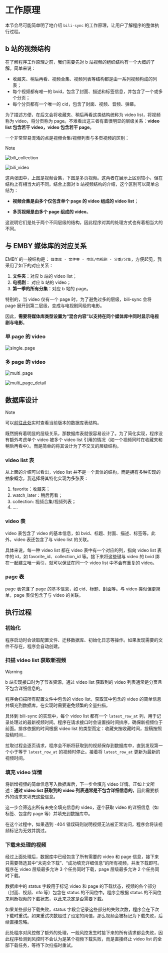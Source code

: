 # 工作原理

本节会尽可能简单明了地介绍 `bili-sync` 的工作原理，让用户了解程序的整体执行过程。

## b 站的视频结构

在了解程序工作原理之前，我们需要先对 b 站视频的组织结构有一个大概的了解。简单来说：

- 收藏夹、稍后再看、视频合集、视频列表等结构都是由一系列视频构成的列表；
- 每个视频都有唯一的 bvid，包含了封面、描述和标签信息，并包含了一个或多个分页；
- 每个分页都有一个唯一的 cid，包含了封面、视频、音频、弹幕。

为了描述方便，在后文会将收藏夹、稍后再看这类结构统称为 video list，将视频称为 video，将分页称为 page。不难看出这三者有着很明显的层级关系：**video list 包含若干 video，video 包含若干 page**。

一个非常容易混淆的点是视频合集/视频列表与多页视频的区别：

> [!NOTE]
> ![bili_collection](./assets/bili_collection.webp)
>
>![bili_video](./assets/bili_video.webp)

这两张图中，上图是视频合集，下图是多页视频。这两者在展示上区别较小，但在结构上有相当大的不同。结合上面对 b 站视频结构的介绍，这个区别可以简单总结为：

+ **视频合集是由多个仅包含单个 page 的 video 组成的 video list**；

+ **多页视频是由多个 page 组成的 video**。

这说明它们是处于两个不同层级的结构，因此程序对其的处理方式也有着相当大的不同。

## 与 EMBY 媒体库的对应关系

EMBY 的一般结构是： `媒体库 - 文件夹 - 电影/电视剧 - 分季/分集`，方便起见，我采用了如下的对应关系：

1. **文件夹**：对应 b 站的 video list；
2. **电视剧**： 对应 b 站的 video；
3. **第一季的所有分集**：对应 b 站的 page。

特别的，当 video 仅有一个 page 时，为了避免过多的层级，bili-sync 会将 page 展开到第二层级，变成与电视剧同级的电影。

因此，**需要将媒体库类型设置为“混合内容”以支持在同个媒体库中同时显示电视剧与电影**。

### 单 page 的 video

![single_page](./assets/single_page.webp)

### 多 page 的 video

![multi_page](./assets/multi_page.webp)

![multi_page_detail](./assets/multi_page_detail.webp)

## 数据库设计

> [!NOTE]
> 可以[前往此处](https://github.com/amtoaer/bili-sync/tree/main/crates/bili_sync_entity/src/entities)实时查看当前版本的数据库表结构。

既然拥有着明显的层级关系，那数据库表就很容易设计了。为了简化实现，程序没有额外考虑单个 video 被多个 video list 引用的情况（如一个视频同时在收藏夹和稍后再看中）。而是简单的将其设计为了不交叉的层级结构。

### video list 表

从上面的介绍可以看出，video list 并不是一个具体的结构，而是拥有多种实现的抽象概念。我选择将其特化实现为多张表：

1. favorite：收藏夹；
2. watch_later：稍后再看；
3. collection: 视频合集/视频列表；
4. ....

### video 表

video 表包含了 video 的基本信息，如 bvid、标题、封面、描述、标签等。此外，video 表还包含了与 video list 的关联。

具体来说，每一种 video list 都在 video 表中有一个对应的列，指向 video list 表中的 id，如 favorite_id、collection_id 等。接下来将这些键与 video 的 bvid 绑在一起建立唯一索引，就可以保证在同一个 video list 中不会有重复的 video。

### page 表

page 表包含了 page 的基本信息，如 cid、标题、封面等。与 video 类似但更简单，page 表仅包含了与 video 的关联。

## 执行过程

### 初始化

程序启动时会读取配置文件、迁移数据库、初始化日志等操作。如果发现需要的文件不存在，程序会自动创建。

### 扫描 video list 获取新视频

> [!WARNING]
> b 站实现接口时为了节省资源，通过 video list 获取到的 video 列表通常是分页且不包含详细信息的。

程序会扫描所有配置文件中包含的 video list，获取其中包含的 video 的简单信息并填充到数据库。在实现时需要避免频繁的全量扫描。

具体到 bili-sync 的实现中，每个 video list 都有一个 `latest_row_at` 列，用于记录处理过的最新视频时间。程序在请求接口时会设置按时间排序，确保新视频位于前面。排序依据的时间根据 video list 的类型而定：收藏夹按收藏时间，投稿按照投稿时间...

拉取过程会逐页请求，程序会不断将获取到的视频保存到数据库中，直到发现第一个小于等于 `latest_row_at` 的视频时停止。接着将 `latest_row_at` 更新为最新的视频时间。

### 填充 video 详情

将新增视频的简单信息写入数据库后，下一步会填充 video 详情。正如上文所述：**通过 video list 获取到的 video 列表通常是不包含详细信息的**，因此需要额外的请求来填充这些信息。

这一步会筛选出所有未完全填充信息的 video，逐个获取 video 的详细信息（如标签、包含的 page 等）并填充到数据库中。

在这个过程中，如果遇到 -404 错误码则说明视频无法被正常访问，程序会将该视频标记为无效并跳过。

### 下载未处理的视频

经过上面处理后，数据库中已经包含了所有需要的 video 和 page 信息，接下来只需要筛选其中“未完全下载”、“成功填充详细信息”的所有视频，并发下载即可。程序在 video 层级最多允许 3 个任务同时下载，page 层级最多允许 2 个任务同时下载。

数据库中的 status 字段用于标记 video 和 page 的下载状态，视频的各个部分（封面、视频、nfo 等）包含在 status 的不同位中。程序会根据 status 的不同位来判断视频的下载状态，以此来决定是否需要下载。

如果某些部分下载失败，status 字段会记录这些部分的失败次数，程序会在下次下载时重试。如果重试次数超过了设定的阈值，那么视频会被标记为下载失败，后续直接忽略。

此处程序对风控做了额外的处理，一般风控发生时接下来的所有请求都会失败，因此程序检测到风控时不会认为是某个视频下载失败，而是直接终止 video list 的全部下载任务，等待下次扫描时重试。